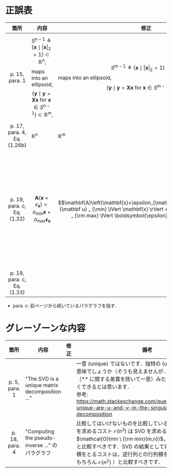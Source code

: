 # 正誤表
| 箇所  | 内容  | 修正  | 備考  |
| :-: | --- | --- | --- |
| p. 15, para. 1  |  $$S^{n-1} \triangleq\left\lbrace\mathbf{x} \mid\|\mathbf{x}\|_2=1\right\rbrace \subset \mathbb{R}^n, $$ maps into an ellipsoid, $$\left\lbrace\mathbf{y} \mid \mathbf{y}=\mathbf{X} \mathbf{x} \text { for } \mathbf{x} \in S^{n-1}\right\rbrace \subset \mathbb{R}^{m},$$    |  $$S^{m-1} \triangleq\left\lbrace\mathbf{x} \mid\|\mathbf{x}\|_2=1\right\rbrace \subset \mathbb{R}^m, $$ maps into an ellipsoid, $$\left\lbrace\mathbf{y} \mid \mathbf{y}=\mathbf{X} \mathbf{x} \text { for } \mathbf{x} \in S^{m-1}\right\rbrace \subset \mathbb{R}^{n},$$   |     |
| p. 17, para. 4, Eq. (1.26b) | $\mathbb{R}^n$ |  $\mathbb{R}^m$ |         |
| p. 19, para. c, Eq. (1.32) | $$\mathbf{A}\left(\mathbf{x}+\epsilon_{\mathbf{x}}\right)=\sigma_{\min } \mathbf{x}+\sigma_{\max } \boldsymbol{\epsilon}_{\mathbf{x}}$$ | $$\mathbf{A}\left(\mathbf{x}+\epsilon_{\mathbf{x}}\right)=\sigma_{\min} {\mathbf u} _ {\min} \lVert \mathbf{x} \rVert +\sigma_{\max } {\mathbf u} _ {\rm max} \lVert \boldsymbol{\epsilon}_{\mathbf{x}} \rVert$$  | ${\mathbf u} _ {\rm min}, {\mathbf u} _ {\rm max}$ はそれぞれ $\sigma_{\min}, \sigma_{\max}$ に対応する左特異ベクトル．なお，これに続く文章は正しい． |
| p. 19, para. c, Eq. (1.33) |  |  | 上と同様のミス．略 |


* para. c: 前ページから続いているパラグラフを指す．


# グレーゾーンな内容
| 箇所    | 内容  | 修正  | 備考  |
| :---: | --- | --- | --- |
| p. 5, para. 1 | "The SVD is a unique matrix decomposition ..."    |     | 一意 (unique) ではないです．独特の (unique) とかそういう意味でしょうか（そうも見えませんが…）．unique up to ** （** に関する差異を除いて一意）みたいな記述があれば正しくできるとは思います．<br> 参考: https://math.stackexchange.com/questions/644327/how-unique-are-u-and-v-in-the-singular-value-decomposition |
| p. 18, para. 4 | "Computing the pseudo-inverse ..." のパラグラフ |       |    比較してはいけないものを比較していると思います．逆行列を求めるコスト $\mathcal{O}(n^3)$ は SVD を求めるコスト（ $\mathcal{O}(mn \ {\rm min}(m,n))$，正方行列なら $\mathcal{O}(n^3)$ ）と比較すべきです．SVD の結果として得られる $\tilde{U}, \tilde{V}$ との行列積をとるコストは，逆行列との行列積をとるコスト（これはもちろん $\mathcal{O}(n^2)$ ）と比較すべきです．